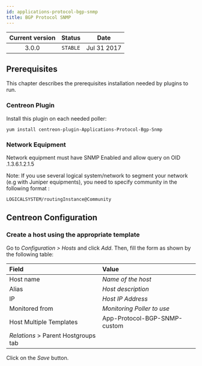 ```yaml
---
id: applications-protocol-bgp-snmp
title: BGP Protocol SNMP
---
```


| Current version | Status | Date |
| :-: | :-: | :-: |
| 3.0.0 | `STABLE` | Jul 31 2017 |

## Prerequisites

This chapter describes the prerequisites installation needed by plugins to run.

### Centreon Plugin

Install this plugin on each needed poller:

``` shell
yum install centreon-plugin-Applications-Protocol-Bgp-Snmp
```

### Network Equipment

Network equipment must have SNMP Enabled and allow query on OID .1.3.6.1.2.1.5

Note: If you use several logical system/network to segment your network (e.g with Juniper equipments), you need to
specify community in the following format :

    LOGICALSYSTEM/routingInstance@Community

## Centreon Configuration

### Create a host using the appropriate template

Go to *Configuration \> Hosts* and click *Add*. Then, fill the form as shown by the following table:

| Field                                | Value                        |
| :----------------------------------- | :--------------------------- |
| Host name                            | *Name of the host*           |
| Alias                                | *Host description*           |
| IP                                   | *Host IP Address*            |
| Monitored from                       | *Monitoring Poller to use*   |
| Host Multiple Templates              | App-Protocol-BGP-SNMP-custom |
| *Relations* \> Parent Hostgroups tab |                              |

Click on the *Save* button.


